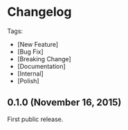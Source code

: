 # Changelog

Tags:

- [New Feature]
- [Bug Fix]
- [Breaking Change]
- [Documentation]
- [Internal]
- [Polish]

## 0.1.0 (November 16, 2015)

First public release.

